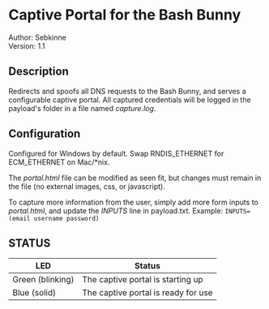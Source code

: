 # Captive Portal for the Bash Bunny

Author: Sebkinne  
Version: 1.1

## Description

Redirects and spoofs all DNS requests to the Bash Bunny, and serves a configurable captive portal. All captured credentials will be logged in the payload's folder in a file named *capture.log*.

## Configuration

Configured for Windows by default. Swap RNDIS_ETHERNET for ECM_ETHERNET on Mac/*nix.

The *portal.html* file can be modified as seen fit, but changes must remain in the file (no external images, css, or javascript).

To capture more information from the user, simply add more form inputs to *portal.html*, and update the *INPUTS* line in payload.txt. Example: `INPUTS=(email username password)`

## STATUS

| LED              | Status                              |
| ---------------- | ----------------------------------- |
| Green (blinking) | The captive portal is starting up   |
| Blue (solid)     | The captive portal is ready for use |

